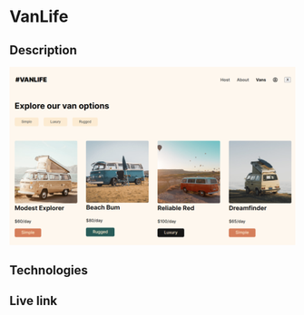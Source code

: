 # VanLife

## Description
![Screen shot of vanlife app](./vanlife.png)

## Technologies

## Live link
